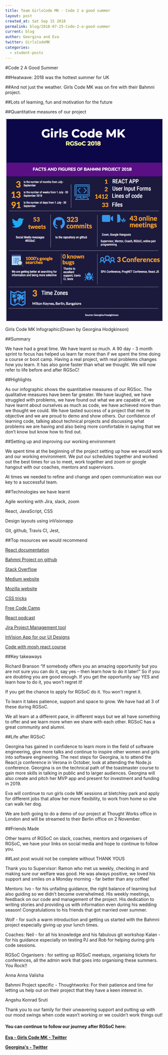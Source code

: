 ```yaml
---
title: Team GirlsCode MK - Code 2 a good summer
layout: post
created_at: Sat Sep 15 2018
permalink: blog/2018-07-25-Code-2-a-good-summer
current: blog
author: Georgina and Eva
twitter: GirlsCodeMK
categories:
  - student-posts
---
```


#Code 2 A Good Summer

##Heatwave: 2018 was the hottest summer for UK

##And not just the weather. Girls Code MK was on fire with their Bahmni project.

##Lots of learning, fun and motivation for the future

##Quantitative measures of our project

![girlscodemk_infographic](img/blog/2018/girlscodemk_infographic.png)

<div class="image-credits"> Girls Code MK Infographic(Drawn by Georgina Hodgkinson)</div>

##Summary

We have had a great time. We have learnt so much. A 90 day - 3 month sprint to focus has helped us learn far more than if we spent the time doing a course or boot camp. Having a real project, with real problems changes how you learn. It has also gone faster than what we thought. We will now refer to life before and after RGSoC!

##Highlights

As our infographic shows the quantitative measures of our RGSoc. The qualitative measures have been far greater. We have laughed, we have struggled with problems, we have found out what we are capable of, we have learnt about ourselves as much as code, we have achieved more than we thought we could. We have tasted success of a project that met its objective and we are proud to demo and show others. Our confidence of learning code, talking about technical projects and discussing what problems we are having and also being more comfortable in saying that we don’t know but know how to find out.

##Setting up and improving our working environment

We spent time at the beginning of the project setting up how we would work and our working environment. We put our schedules together and worked out the best times for us to meet, work together and zoom or google hangout with our coaches, mentors and supervisors.

At times we needed to refine and change and open communication was our key to a successful team.

##Technologies we have learnt

Agile working with Jira, slack, zoom

React, JavaScript, CSS

Design layouts using inVisionapp

Git, github, Travis CI, Jest,

##Top resources we would recommend

[React documentation](https://reactjs.org/)

[Bahmni Project on github](https://github.com/Bahmni/person-management-app)

[Stack Overflow](https://stackoverflow.com/)

[Medium website](https://medium.com/topic/programming)

[Mozilla website](https://developer.mozilla.org/en-US/)

[CSS tricks](https://css-tricks.com/)

[Free Code Camp](https://www.freecodecamp.org/)

[React podcast](https://reactpodcast.simplecast.fm/1)

[Jira Project Management tool](https://www.atlassian.com/software)

[InVision App for our UI Designs](https://www.invisionapp.com/)

[Code with mosh react course](https://codewithmosh.com/p/mastering-react)

##Key takeaways

Richard Branson “If somebody offers you an amazing opportunity but you are not sure you can do it, say yes – then learn how to do it later!” So if you are doubting you are good enough. If you get the opportunity say YES and learn how to do it, you won’t regret it!

If you get the chance to apply for RGSoC do it. You won't regret it.

To learn it takes patience, support and space to grow. We have had all 3 of these during RGSoC.

We all learn at a different pace, in different ways but we all have something to offer and we learn more when we share with each other. RGSoC has a great community and alumni.

##Life after RGSoC

Georgina has gained in confidence to learn more in the field of software engineering, give more talks and continue to inspire other women and girls into software engineering. The next steps for Georgina, is to attend the React.js conference in Verona in October, look at attending the Node.js conference. Georgina is on the technical path of the toastmaster course to gain more skills in talking in public and to larger audiences. Georgina will also create and pitch her MVP app and present for investment and funding in 2019.

Eva will continue to run girls code MK sessions at bletchley park and apply for different jobs that allow her more flexibility, to work from home so she can walk her dog.

We are both going to do a demo of our project at Thought Works office in London and will be streamed to their Berlin office on 2 November.

##Friends Made

Other teams of RGSoC on slack, coaches, mentors and organisers of RGSoC, we have your links on social media and hope to continue to follow you.

##Last post would not be complete without THANK YOUS

Thank you to
Supervisor:
Ramon who met us weekly, checking in and making sure our welfare was good. He was always positive, we loved his support and smiles on a Monday morning - far better than any coffee!

Mentors:
Ivo - for his unfailing guidance, the right balance of learning but also guiding so we didn’t become overwhelmed. His weekly meetings, feedback on our code and management of the project. His dedication to writing stories and providing us with information even during his wedding season! Congratulations to his friends that got married over summer.

Wolf - for such a warm introduction and getting us started with the Bahmni project especially giving up your lunch times.

Coaches:
Neil - for all his knowledge and his fabulous git workshop
Kalan - for his guidance especially on testing
PJ and Rob for helping during girls code sessions.

RGSoC Organisers : for setting up RGSoC meetups, organising tickets for conferences, all the admin work that goes into organising these summers. You Rock!!

Anna
Anna
Valisha

Bahmni Project specific - Thoughtworks: For their patience and time for letting us help out on their project that they have a keen interest in.

Angshu
Konrad
Sruti

Thank you to our family for their unwavering support and putting up with our mood swings when code wasn’t working or we couldn’t work things out!

#### You can continue to follow our journey after RGSoC here:

**[Eva - Girls Code MK - Twitter](https://twitter.com/GirlsCodeMK)**

**[Georgina's - Twitter](https://twitter.com/gthodgkinson)**
